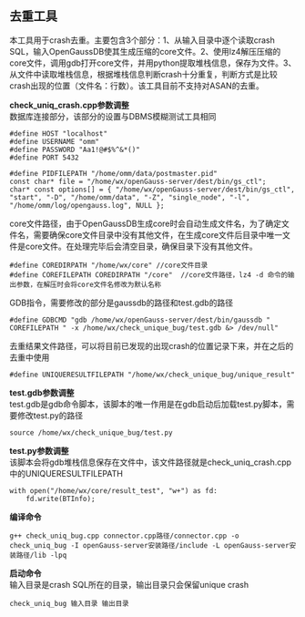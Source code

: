 ## 去重工具
本工具用于crash去重。主要包含3个部分：1、从输入目录中逐个读取crash SQL，输入OpenGaussDB使其生成压缩的core文件。2、使用lz4解压压缩的core文件，调用gdb打开core文件，并用python提取堆栈信息，保存为文件。3、从文件中读取堆栈信息，根据堆栈信息判断crash十分重复，判断方式是比较crash出现的位置（文件名：行数）。该工具目前不支持对ASAN的去重。

**check_uniq_crash.cpp参数调整**  
数据库连接部分，该部分的设置与DBMS模糊测试工具相同  

	#define HOST "localhost"
	#define USERNAME "omm"
	#define PASSWORD "Aa1!@#$%^&*()"
	#define PORT 5432

	#define PIDFILEPATH "/home/omm/data/postmaster.pid"
	const char* file = "/home/wx/openGauss-server/dest/bin/gs_ctl";
	char* const options[] = { "/home/wx/openGauss-server/dest/bin/gs_ctl", "start", "-D", "/home/omm/data", "-Z", "single_node", "-l", "/home/omm/log/opengauss.log", NULL }; 

core文件路径，由于OpenGaussDB生成core时会自动生成文件名，为了确定文件名，需要确保core文件目录中没有其他文件，在生成core文件后目录中唯一文件是core文件。在处理完毕后会清空目录，确保目录下没有其他文件。  

	#define COREDIRPATH "/home/wx/core" //core文件目录
	#define COREFILEPATH COREDIRPATH "/core"  //core文件路径，lz4 -d 命令的输出参数，在解压时会将core文件名修改为默认名称

GDB指令，需要修改的部分是gaussdb的路径和test.gdb的路径  

	#define GDBCMD "gdb /home/wx/openGauss-server/dest/bin/gaussdb " COREFILEPATH " -x /home/wx/check_unique_bug/test.gdb &> /dev/null"

去重结果文件路径，可以将目前已发现的出现crash的位置记录下来，并在之后的去重中使用  

	#define UNIQUERESULTFILEPATH "/home/wx/check_unique_bug/unique_result"

**test.gdb参数调整**  
test.gdb是gdb命令脚本，该脚本的唯一作用是在gdb启动后加载test.py脚本，需要修改test.py的路径  

	source /home/wx/check_unique_bug/test.py

**test.py参数调整**  
该脚本会将gdb堆栈信息保存在文件中，该文件路径就是check_uniq_crash.cpp中的UNIQUERESULTFILEPATH

	with open("/home/wx/core/result_test", "w+") as fd:
		fd.write(BTInfo);

**编译命令**  

	g++ check_uniq_bug.cpp connector.cpp路径/connector.cpp -o check_uniq_bug -I openGauss-server安装路径/include -L openGauss-server安装路径/lib -lpq

**启动命令**  
输入目录是crash SQL所在的目录，输出目录只会保留unique crash

	check_uniq_bug 输入目录 输出目录